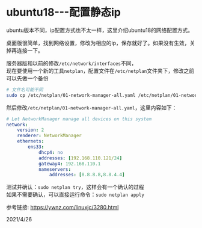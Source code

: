 # ubuntu18---配置静态ip

ubuntu版本不同，ip配置方式也不太一样，这里介绍ubuntu18的网络配置方式。  

桌面版很简单，找到网络设置，修改为相应的ip，保存就好了。如果没有生效，关掉再连接一下。  

服务器版和以前的修改`/etc/network/interfaces`不同，  
现在要使用一个新的工具`netplan`，配置文件在`/etc/netplan`文件夹下，修改之前可以先做一个备份  
```bash
# 文件名可能不同
sudo cp /etc/netplan/01-network-manager-all.yaml /etc/netplan/01-network-manager-all.yaml.bak
```

然后修改`/etc/netplan/01-network-manager-all.yaml`，这里内容如下：  
```yaml
# Let NetworkManager manage all devices on this system
network:
    version: 2
    renderer: NetworkManager
    ethernets:
        ens33:
            dhcp4: no
            addresses: [192.168.110.121/24]
            gateway4: 192.168.110.1
            nameservers:
                addresses: [8.8.8.8,8.8.4.4]
```

测试并确认：`sudo netplan try`，这样会有一个确认的过程  
如果不需要确认，可以直接运行命令：`sudo netplan apply`  


参考链接: https://ywnz.com/linuxjc/3280.html  

2021/4/26  

